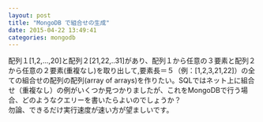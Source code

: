```yaml
---
layout: post
title: "MongoDB で組合せの生成"
date: 2015-04-22 13:49:41
categories: mongodb
---
```

<p>配列１[1,2,...,20]と配列２[21,22,..31]があり、配列１から任意の３要素と配列２から任意の２要素(重複なし)を取り出して,要素長＝５（例：[1,2,3,21,22]）の全ての組合せの配列の配列(array of arrays)を作りたい。SQLではネット上に組合せ（重複なし）の例がいくつか見つかりましたが、これをMongoDBで行う場合、どのようなクエリーを書いたらよいのでしょうか？<br>
勿論、できるだけ実行速度が速い方が望ましいです。</p>
